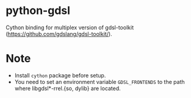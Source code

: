# python-gdsl

Cython binding for multiplex version of gdsl-toolkit (https://github.com/gdslang/gdsl-toolkit/).

# Note

- Install `cython` package before setup.
- You need to set an environment variable `GDSL_FRONTENDS` to the path where libgdsl*-rrel.{so, dylib} are located.


